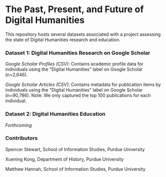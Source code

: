 # The Past, Present, and Future of Digital Humanities
This repository hosts several datasets associated with a project assessing the state of Digital Humanities research and education. 

### Dataset 1: Digital Humanities Research on Google Scholar

*Google Scholar Profiles (CSV)*: Contains academic profile data for individuals using the "Digital Humanities" label on Google Scholar (n=2,646). 

*Google Scholar Articles (CSV)*: Contains metadata for publication items by individuals using the "Digital Humanities" label on Google Scholar (n=90,786). Note: We only captured the top 100 publications for each individual. 

### Dataset 2: Digital Humanities Education

*Forthcoming*

### Contributors
Spencer Stewart, School of Information Studies, Purdue University

Xuening Kong, Department of History, Purdue University

Matthew Hannah, School of Information Studies, Purdue University
